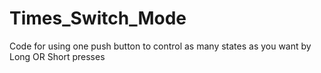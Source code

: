 # Times_Switch_Mode
Code for using one push button to control as many states as you want by Long OR Short presses

